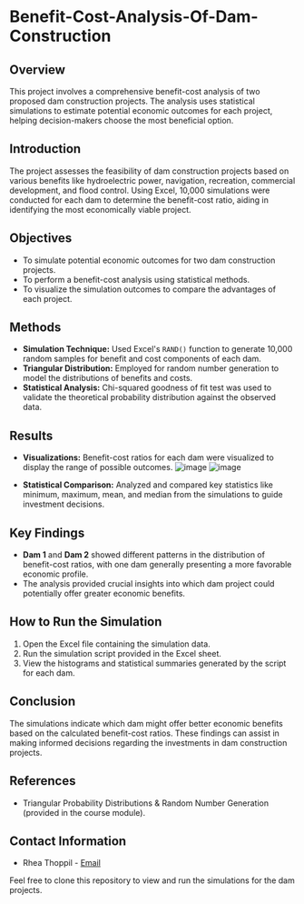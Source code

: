 # Benefit-Cost-Analysis-Of-Dam-Construction

## Overview
This project involves a comprehensive benefit-cost analysis of two proposed dam construction projects. The analysis uses statistical simulations to estimate potential economic outcomes for each project, helping decision-makers choose the most beneficial option.

## Introduction
The project assesses the feasibility of dam construction projects based on various benefits like hydroelectric power, navigation, recreation, commercial development, and flood control. Using Excel, 10,000 simulations were conducted for each dam to determine the benefit-cost ratio, aiding in identifying the most economically viable project.

## Objectives
- To simulate potential economic outcomes for two dam construction projects.
- To perform a benefit-cost analysis using statistical methods.
- To visualize the simulation outcomes to compare the advantages of each project.

## Methods
- **Simulation Technique:** Used Excel's `RAND()` function to generate 10,000 random samples for benefit and cost components of each dam.
- **Triangular Distribution:** Employed for random number generation to model the distributions of benefits and costs.
- **Statistical Analysis:** Chi-squared goodness of fit test was used to validate the theoretical probability distribution against the observed data.

## Results
- **Visualizations:** Benefit-cost ratios for each dam were visualized to display the range of possible outcomes.
![image](https://github.com/user-attachments/assets/06a57637-be5d-4896-991c-dce2f761d544)
![image](https://github.com/user-attachments/assets/5aa25bbf-cd19-4ad3-948e-0000d6f3ecea)


- **Statistical Comparison:** Analyzed and compared key statistics like minimum, maximum, mean, and median from the simulations to guide investment decisions.

## Key Findings
- **Dam 1** and **Dam 2** showed different patterns in the distribution of benefit-cost ratios, with one dam generally presenting a more favorable economic profile.
- The analysis provided crucial insights into which dam project could potentially offer greater economic benefits.

## How to Run the Simulation
1. Open the Excel file containing the simulation data.
2. Run the simulation script provided in the Excel sheet.
3. View the histograms and statistical summaries generated by the script for each dam.

## Conclusion
The simulations indicate which dam might offer better economic benefits based on the calculated benefit-cost ratios. These findings can assist in making informed decisions regarding the investments in dam construction projects.

## References
- Triangular Probability Distributions & Random Number Generation (provided in the course module).

## Contact Information
- Rhea Thoppil - [Email](mailto:your-email@domain.com)

Feel free to clone this repository to view and run the simulations for the dam projects.
